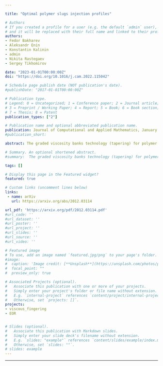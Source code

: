 ```yaml
---

title: "Optimal polymer slugs injection profiles"

# Authors
# If you created a profile for a user (e.g. the default `admin` user), write the username (folder name) here 
# and it will be replaced with their full name and linked to their profile.
authors:
- Fedor Bakharev
- Aleksandr Enin
- Konstantin Kalinin
- admin
- Nikita Rastegaev
- Sergey Tikhomirov

date: "2023-01-01T00:00:00Z"
doi: "https://doi.org/10.1016/j.cam.2022.115042"

# Schedule page publish date (NOT publication's date).
#publishDate: "2017-01-01T00:00:00Z"

# Publication type.
# Legend: 0 = Uncategorized; 1 = Conference paper; 2 = Journal article;
# 3 = Preprint / Working Paper; 4 = Report; 5 = Book; 6 = Book section;
# 7 = Thesis; 8 = Patent
publication_types: ["2"]

# Publication name and optional abbreviated publication name.
publication: Journal of Computational and Applied Mathematics, January 2023, vol. 425, p.115042
#publication_short: 

abstract: The graded viscosity banks technology (tapering) for polymer flooding is studied for several different models of mixing zones behavior. Depending on the viscosity function the limiting polymer injection profile is rigorously derived in case of transverse flow equilibrium assumption, for the Koval model and for the Todd-Longstaff model. The possible gain of the polymer in comparison to finite number of slugs is numerically estimated.

# Summary. An optional shortened abstract.
#summary:  The graded viscosity banks technology (tapering) for polymer flooding is studied for several different models of mixing zones behavior.

tags: []

# Display this page in the Featured widget?
featured: true

# Custom links (uncomment lines below)
links:
 - name: arXiv
   url: https://arxiv.org/abs/2012.03114

url_pdf: 'https://arxiv.org/pdf/2012.03114.pdf'
#url_code: ''
#url_dataset: ''
#url_poster: ''
#url_project: ''
#url_slides: ''
#url_source: ''
#url_video: ''

# Featured image
# To use, add an image named `featured.jpg/png` to your page's folder. 
#image:
#  caption: 'Image credit: [**Unsplash**](https://unsplash.com/photos/pLCdAaMFLTE)'
#  focal_point: ""
#  preview_only: true

# Associated Projects (optional).
#   Associate this publication with one or more of your projects.
#   Simply enter your project's folder or file name without extension.
#   E.g. `internal-project` references `content/project/internal-project/index.md`.
#   Otherwise, set `projects: []`.
projects:
- viscous_fingering
- EOR


# Slides (optional).
#   Associate this publication with Markdown slides.
#   Simply enter your slide deck's filename without extension.
#   E.g. `slides: "example"` references `content/slides/example/index.md`.
#   Otherwise, set `slides: ""`.
# slides: example
---
```


---
